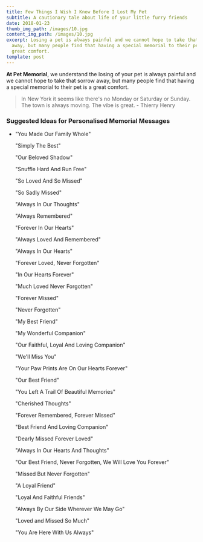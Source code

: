 ```yaml
---
title: Few Things I Wish I Knew Before I Lost My Pet
subtitle: A cautionary tale about life of your little furry friends
date: 2018-01-23
thumb_img_path: /images/10.jpg
content_img_path: /images/10.jpg
excerpt: Losing a pet is always painful and we cannot hope to take that sorrow
  away, but many people find that having a special memorial to their pet is a
  great comfort.
template: post
---
```

**At Pet Memorial**, we understand the losing of your pet is always painful and we cannot hope to take that sorrow away, but many people find that having a special memorial to their pet is a great comfort. 

> In New York it seems like there's no Monday or Saturday or Sunday. The town is always moving. The vibe is great. - Thierry Henry

### Suggested Ideas for Personalised Memorial Messages

* "You Made Our Family Whole"

  "Simply The Best"

  "Our Beloved Shadow"

  "Snuffle Hard And Run Free"

  "So Loved And So Missed"

  "So Sadly Missed"

  "Always In Our Thoughts"

  "Always Remembered"

  "Forever In Our Hearts"

  "Always Loved And Remembered"

  "Always In Our Hearts"

  "Forever Loved, Never Forgotten"

  "In Our Hearts Forever"

  "Much Loved Never Forgotten"

  "Forever Missed"

  "Never Forgotten"

  "My Best Friend"

  "My Wonderful Companion"

  "Our Faithful, Loyal And Loving Companion"

  "We'll Miss You"

  "Your Paw Prints Are On Our Hearts Forever"

  "Our Best Friend"

  "You Left A Trail Of Beautiful Memories"

  "Cherished Thoughts"

  "Forever Remembered, Forever Missed"

  "Best Friend And Loving Companion"

  "Dearly Missed Forever Loved"

  "Always In Our Hearts And Thoughts"

  "Our Best Friend, Never Forgotten, We Will Love You Forever"

  "Missed But Never Forgotten"

  "A Loyal Friend"

  "Loyal And Faithful Friends"

  "Always By Our Side Wherever We May Go"

  "Loved and Missed So Much"

  "You Are Here With Us Always"